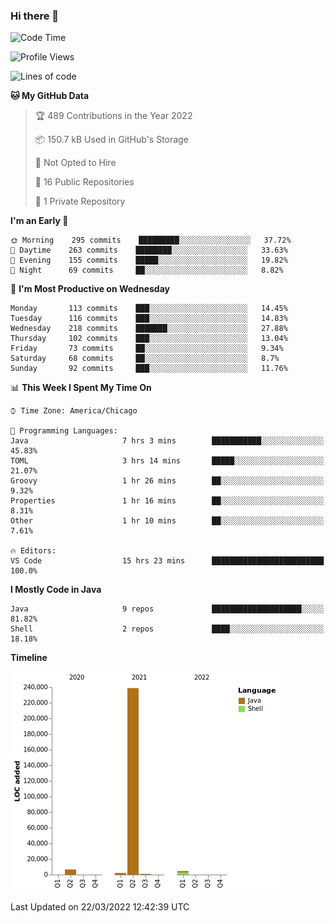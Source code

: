 ### Hi there 👋


<!--START_SECTION:waka-->
![Code Time](http://img.shields.io/badge/Code%20Time-2%2C159%20hrs%209%20mins-blue)

![Profile Views](http://img.shields.io/badge/Profile%20Views-4-blue)

![Lines of code](https://img.shields.io/badge/From%20Hello%20World%20I%27ve%20Written-253%20Thousand%20lines%20of%20code-blue)

**🐱 My GitHub Data** 

> 🏆 489 Contributions in the Year 2022
 > 
> 📦 150.7 kB Used in GitHub's Storage 
 > 
> 🚫 Not Opted to Hire
 > 
> 📜 16 Public Repositories 
 > 
> 🔑 1 Private Repository 
 > 
**I'm an Early 🐤** 

```text
🌞 Morning    295 commits    █████████░░░░░░░░░░░░░░░░   37.72% 
🌆 Daytime    263 commits    ████████░░░░░░░░░░░░░░░░░   33.63% 
🌃 Evening    155 commits    █████░░░░░░░░░░░░░░░░░░░░   19.82% 
🌙 Night      69 commits     ██░░░░░░░░░░░░░░░░░░░░░░░   8.82%

```
📅 **I'm Most Productive on Wednesday** 

```text
Monday       113 commits    ███░░░░░░░░░░░░░░░░░░░░░░   14.45% 
Tuesday      116 commits    ███░░░░░░░░░░░░░░░░░░░░░░   14.83% 
Wednesday    218 commits    ███████░░░░░░░░░░░░░░░░░░   27.88% 
Thursday     102 commits    ███░░░░░░░░░░░░░░░░░░░░░░   13.04% 
Friday       73 commits     ██░░░░░░░░░░░░░░░░░░░░░░░   9.34% 
Saturday     68 commits     ██░░░░░░░░░░░░░░░░░░░░░░░   8.7% 
Sunday       92 commits     ███░░░░░░░░░░░░░░░░░░░░░░   11.76%

```


📊 **This Week I Spent My Time On** 

```text
⌚︎ Time Zone: America/Chicago

💬 Programming Languages: 
Java                     7 hrs 3 mins        ███████████░░░░░░░░░░░░░░   45.83% 
TOML                     3 hrs 14 mins       █████░░░░░░░░░░░░░░░░░░░░   21.07% 
Groovy                   1 hr 26 mins        ██░░░░░░░░░░░░░░░░░░░░░░░   9.32% 
Properties               1 hr 16 mins        ██░░░░░░░░░░░░░░░░░░░░░░░   8.31% 
Other                    1 hr 10 mins        ██░░░░░░░░░░░░░░░░░░░░░░░   7.61%

🔥 Editors: 
VS Code                  15 hrs 23 mins      █████████████████████████   100.0%

```

**I Mostly Code in Java** 

```text
Java                     9 repos             ████████████████████░░░░░   81.82% 
Shell                    2 repos             ████░░░░░░░░░░░░░░░░░░░░░   18.18%

```


**Timeline**

![Chart not found](https://raw.githubusercontent.com/powercasgamer/powercasgamer/master/charts/bar_graph.png) 


 Last Updated on 22/03/2022 12:42:39 UTC
<!--END_SECTION:waka-->
